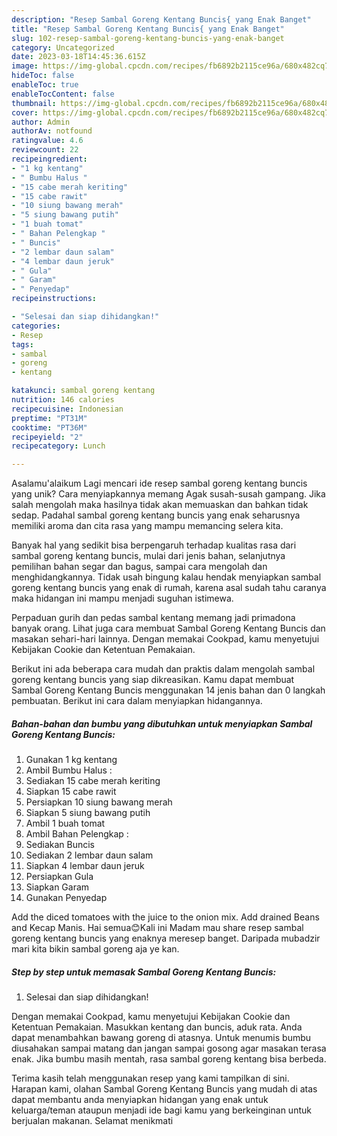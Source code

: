 ```yaml
---
description: "Resep Sambal Goreng Kentang Buncis{ yang Enak Banget"
title: "Resep Sambal Goreng Kentang Buncis{ yang Enak Banget"
slug: 102-resep-sambal-goreng-kentang-buncis-yang-enak-banget
category: Uncategorized
date: 2023-03-18T14:45:36.615Z
image: https://img-global.cpcdn.com/recipes/fb6892b2115ce96a/680x482cq70/sambal-goreng-kentang-buncis-foto-resep-utama.jpg
hideToc: false
enableToc: true
enableTocContent: false
thumbnail: https://img-global.cpcdn.com/recipes/fb6892b2115ce96a/680x482cq70/sambal-goreng-kentang-buncis-foto-resep-utama.jpg
cover: https://img-global.cpcdn.com/recipes/fb6892b2115ce96a/680x482cq70/sambal-goreng-kentang-buncis-foto-resep-utama.jpg
author: Admin
authorAv: notfound
ratingvalue: 4.6
reviewcount: 22
recipeingredient:
- "1 kg kentang"
- " Bumbu Halus "
- "15 cabe merah keriting"
- "15 cabe rawit"
- "10 siung bawang merah"
- "5 siung bawang putih"
- "1 buah tomat"
- " Bahan Pelengkap "
- " Buncis"
- "2 lembar daun salam"
- "4 lembar daun jeruk"
- " Gula"
- " Garam"
- " Penyedap"
recipeinstructions:

- "Selesai dan siap dihidangkan!"
categories:
- Resep
tags:
- sambal
- goreng
- kentang

katakunci: sambal goreng kentang 
nutrition: 146 calories
recipecuisine: Indonesian
preptime: "PT31M"
cooktime: "PT36M"
recipeyield: "2"
recipecategory: Lunch

---
```



Asalamu'alaikum Lagi mencari ide resep sambal goreng kentang buncis yang unik? Cara menyiapkannya memang Agak susah-susah gampang. Jika salah mengolah maka hasilnya tidak akan memuaskan dan bahkan tidak sedap. Padahal sambal goreng kentang buncis yang enak seharusnya memiliki aroma dan cita rasa yang mampu memancing selera kita.


Banyak hal yang sedikit bisa berpengaruh terhadap kualitas rasa dari sambal goreng kentang buncis, mulai dari jenis bahan, selanjutnya pemilihan bahan segar dan bagus, sampai cara mengolah dan menghidangkannya. Tidak usah bingung kalau hendak menyiapkan sambal goreng kentang buncis yang enak di rumah, karena asal sudah tahu caranya maka hidangan ini mampu menjadi suguhan istimewa.

Perpaduan gurih dan pedas sambal kentang memang jadi primadona banyak orang. Lihat juga cara membuat Sambal Goreng Kentang Buncis dan masakan sehari-hari lainnya. Dengan memakai Cookpad, kamu menyetujui Kebijakan Cookie dan Ketentuan Pemakaian.


Berikut ini ada beberapa cara mudah dan praktis dalam mengolah sambal goreng kentang buncis yang siap dikreasikan. Kamu dapat membuat Sambal Goreng Kentang Buncis menggunakan 14 jenis bahan dan 0 langkah pembuatan. Berikut ini cara dalam menyiapkan hidangannya.

<!--inarticleads1-->

##### Bahan-bahan dan bumbu yang dibutuhkan untuk menyiapkan Sambal Goreng Kentang Buncis:

1. Gunakan 1 kg kentang
1. Ambil  Bumbu Halus :
1. Sediakan 15 cabe merah keriting
1. Siapkan 15 cabe rawit
1. Persiapkan 10 siung bawang merah
1. Siapkan 5 siung bawang putih
1. Ambil 1 buah tomat
1. Ambil  Bahan Pelengkap :
1. Sediakan  Buncis
1. Sediakan 2 lembar daun salam
1. Siapkan 4 lembar daun jeruk
1. Persiapkan  Gula
1. Siapkan  Garam
1. Gunakan  Penyedap


Add the diced tomatoes with the juice to the onion mix. Add drained Beans and Kecap Manis. Hai semua😊Kali ini Madam mau share resep sambal goreng kentang buncis yang enaknya meresep banget. Daripada mubadzir mari kita bikin sambal goreng aja ye kan. 

<!--inarticleads2-->

##### Step by step untuk memasak Sambal Goreng Kentang Buncis:


1. Selesai dan siap dihidangkan!

Dengan memakai Cookpad, kamu menyetujui Kebijakan Cookie dan Ketentuan Pemakaian. Masukkan kentang dan buncis, aduk rata. Anda dapat menambahkan bawang goreng di atasnya. Untuk menumis bumbu diusahakan sampai matang dan jangan sampai gosong agar masakan terasa enak. Jika bumbu masih mentah, rasa sambal goreng kentang bisa berbeda. 

Terima kasih telah menggunakan resep yang kami tampilkan di sini. Harapan kami, olahan Sambal Goreng Kentang Buncis yang mudah di atas dapat membantu anda menyiapkan hidangan yang enak untuk keluarga/teman ataupun menjadi ide bagi kamu yang berkeinginan untuk berjualan makanan. Selamat menikmati
